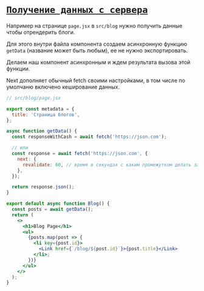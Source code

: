 # [`Получение данных с сервера`](../index.md)

Например на странице `page.jsx` в `src/blog` нужно получить данные чтобы отрендерить блоги.

Для этого внутри файла компонента создаем асинхронную функцию `getData` (название может быть любым), ее не нужно экспортировать.

Делаем наш компонент асинхронным и ждем результата вызова этой функции.

Next дополняет обычный fetch своими настройками, в том числе по умолчаню включено кеширование данных.

```jsx
// src/blog/page.jsx

export const metadata = {
  title: 'Страница блогов',
};

async function getData() {
  const responseWithCash = await fetch('https://json.com');

  // или
  const response = await fetch('https://json.com', {
    next: {
      revalidate: 60, // время в секундах с каким промежутком делать запрос
    },
  });

  return response.json();
}

export default async function Blog() {
  const posts = await getData();
  return (
    <>
      <h1>Blog Page</h1>
      <ul>
        {posts.map(post => {
          <li key={post.id}>
            <Link href={`/blog/${post.id}`}>{post.title}</Link>
          </li>;
        })}
      </ul>
    </>
  );
}
```
